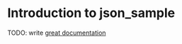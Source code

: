 # Introduction to json_sample

TODO: write [great documentation](http://jacobian.org/writing/great-documentation/what-to-write/)
